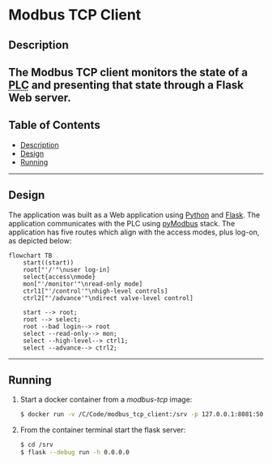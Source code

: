# Modbus TCP Client

## Description
The Modbus TCP client monitors the state of a <abbr title="Programmable Logic Controller">PLC</abbr> and presenting that state through a Flask Web server.
---

## Table of Contents
- [Description](#description)
- [Design](#design)
- [Running](#running)
---

## Design
The application was built as a Web application using [Python](https://www.python.org/) and
[Flask](https://flask.palletsprojects.com/en/2.2.x/). The application communicates with the
<abbr>PLC</abbr> using [pyModbus](https://pymodbus.readthedocs.io/) stack. The application has five routes which align with the access modes, plus log-on, as depicted below:

```mermaid
flowchart TB
    start((start))
    root["'/'"\nuser log-in]
    select{access\nmode}
    mon["'/monitor'"\nread-only mode]
    ctrl1["'/control'"\nhigh-level controls]
    ctrl2["'/advance'"\ndirect valve-level control]

    start --> root;
    root --> select;
    root --bad login--> root
    select --read-only--> mon;
    select --high-level--> ctrl1;
    select --advance--> ctrl2;
```
---

## Running
1. Start a docker container from a *modbus-tcp* image:

    ```bash
    $ docker run -v /C/Code/modbus_tcp_client:/srv -p 127.0.0.1:8081:5000 -it modbus-tcp
    ```

2. From the container terminal start the flask server:

    ```bash
    $ cd /srv
    $ flask --debug run -h 0.0.0.0
    ```